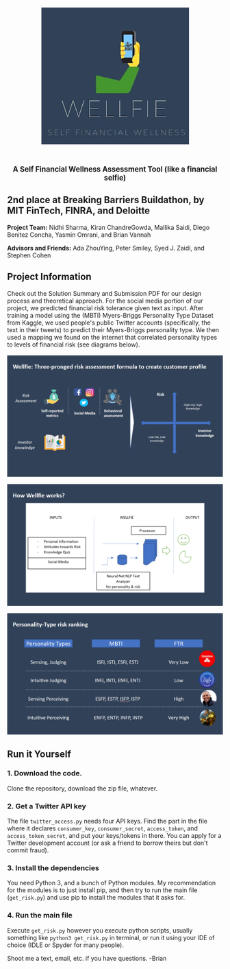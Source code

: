 
<p align="center">
  <img width="345" height="319" src="icon.png">
</p>
<br>
<p align="center">
  <b><big> A Self Financial Wellness Assessment Tool (like a financial selfie) </big></b>
</p>


## 2nd place at Breaking Barriers Buildathon, by MIT FinTech, FINRA, and Deloitte
**Project Team:**
Nidhi Sharma, Kiran ChandreGowda, Mallika Saidi, Diego Benitez Concha, Yasmin Omrani, and Brian Vannah

**Advisors and Friends:**
Ada ZhouYing, Peter Smiley, Syed J. Zaidi, and Stephen Cohen


## Project Information

Check out the Solution Summary and Submission PDF for our design process and theoretical approach. For the social media portion of our project, we predicted financial risk tolerance given text as input. After training a model using the (MBTI) Myers-Briggs Personality Type Dataset from Kaggle, we used people's public Twitter accounts (specifically, the text in their tweets) to predict their Myers-Briggs personality type. We then used a mapping we found on the internet that correlated personality types to levels of financial risk (see diagrams below).
<br>
<br>
![project diagram](quads.png)

![project flowchart](diagram.png)

![personality type table](MBTIRisk.png)

## Run it Yourself

### 1. Download the code.
Clone the repository, download the zip file, whatever.

### 2. Get a Twitter API key
The file `twitter_access.py` needs four API keys. Find the part in the file where it declares `consumer_key`, `consumer_secret`, `access_token`, and `access_token_secret`, and put your keys/tokens in there. You can apply for a Twitter development account (or ask a friend to borrow theirs but don't commit fraud).

### 3. Install the dependencies
You need Python 3, and a bunch of Python modules. My recommendation for the modules is to just install pip, and then try to run the main file (`get_risk.py`) and use pip to install the modules that it asks for.

### 4. Run the main file
Execute `get_risk.py` however you execute python scripts, usually something like `python3 get_risk.py` in terminal, or run it using your IDE of choice (IDLE or Spyder for many people).

Shoot me a text, email, etc. if you have questions.
-Brian
